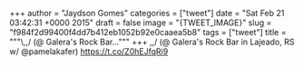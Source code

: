 
+++
author = "Jaydson Gomes"
categories = ["tweet"]
date = "Sat Feb 21 03:42:31 +0000 2015"
draft = false
image = "{TWEET_IMAGE}"
slug = "f984f2d99400f4dd7b412eb1052b92e0caaea5b8"
tags = ["tweet"]
title = """&#92;,,/ (@ Galera's Rock Bar..."""
+++
\,,/ (@ Galera's Rock Bar in Lajeado, RS w/ @pamelakafer) https://t.co/Z0hEJfqRi9
